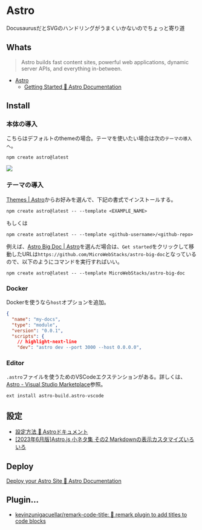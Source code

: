 # Astro

DocusaurusだとSVGのハンドリングがうまくいかないのでちょっと寄り道

## Whats

> Astro builds fast content sites, powerful web applications, dynamic server APIs, and everything in-between.

- [Astro](https://astro.build/)
    - [Getting Started 🚀 Astro Documentation](https://docs.astro.build/en/getting-started/)

## Install

### 本体の導入

こちらはデフォルトのthemeの場合。テーマを使いたい場合は次の`テーマの導入へ`。

``` title="nodeは必須"
npm create astro@latest
```

![](/img/docs/install-astro.gif)

### テーマの導入

[Themes | Astro](https://astro.build/themes/)からお好みを選んで、下記の書式でインストールする。

```shell
npm create astro@latest -- --template <EXAMPLE_NAME>
```

もしくは

```shell title="テーマの導入"
npm create astro@latest -- --template <github-username>/<github-repo>
```

例えば、[Astro Big Doc | Astro](https://astro.build/themes/details/astro-big-doc/)を選んだ場合は、`Get started`をクリックして移動したURLは`https://github.com/MicroWebStacks/astro-big-doc`となっているので、以下のようにコマンドを実行すればいい。

```shell
npm create astro@latest -- --template MicroWebStacks/astro-big-doc
```
### Docker

Dockerを使うなら`host`オプションを追加。

```json title="package.jsonを修正してDockerで使えるようhostオプション追加、あとついでにport番号も変更j"
{
  "name": "my-docs",
  "type": "module",
  "version": "0.0.1",
  "scripts": {
    // highlight-next-line
    "dev": "astro dev --port 3000 --host 0.0.0.0",
```

### Editor

`.astro`ファイルを使うためのVSCodeエクステンションがある。詳しくは、[Astro - Visual Studio Marketplace](https://marketplace.visualstudio.com/items?itemName=astro-build.astro-vscode)参照。

```
ext install astro-build.astro-vscode
```
## 設定
- [設定方法 🚀 Astroドキュメント](https://docs.astro.build/ja/reference/configuration-reference/#%E3%83%9E%E3%83%BC%E3%82%AF%E3%83%80%E3%82%A6%E3%83%B3%E3%81%AE%E3%82%AA%E3%83%97%E3%82%B7%E3%83%A7%E3%83%B3)
- [[2023年6月版]Astro.js 小ネタ集 その2 Markdownの表示カスタマイズいろいろ](https://zenn.dev/asopitech/articles/20230604-012854_1)
## Deploy

[Deploy your Astro Site 🚀 Astro Documentation](https://docs.astro.build/en/guides/deploy/)

## Plugin...

- [kevinzunigacuellar/remark-code-title: 🔌 remark plugin to add titles to code blocks](https://github.com/kevinzunigacuellar/remark-code-title)